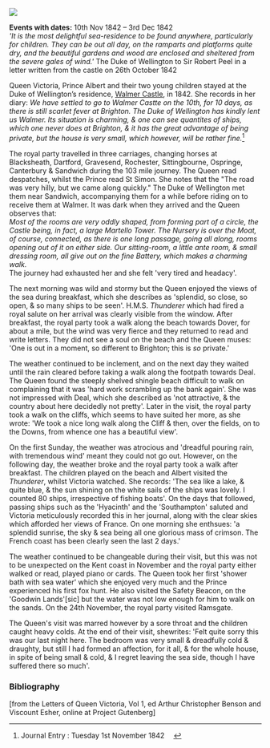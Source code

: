 <a href="https://dev.visual-essays.app"><img src="https://dev-visual-essays.netlify.app/images/ve-button.png"></a> 
<param ve-config title="Queen Victoria at Walmer Castle" author="Dr Alyson Hunt and Michelle Crowther" layout="vtl" banner="/images/banners/19c.jpg">

<param ve-entity eid="Q2543161" aliases="Walmer Castle">

**Events with dates:** 10th Nov 1842 – 3rd Dec 1842   
_'It is the most delightful sea-residence to be found anywhere, particularly for children. They can be out all day, on the ramparts and platforms quite dry, and the beautiful gardens and wood are enclosed and sheltered from the severe gales of wind.'_ The Duke of Wellington to Sir Robert Peel in a letter written from the castle on 26th October 1842

Queen Victoria, Prince Albert and their two young children stayed at the Duke of Wellington’s residence, [Walmer Castle](https://www.english-heritage.org.uk/visit/places/walmer-castle-and-gardens/), in 1842. She records in her diary:
_We have settled to go to Walmer Castte on the 10th, for 10 days, as there is still scarlet fever at Brighton. The Duke of Wellington has kindly lent us Walmer. Its situation is charming, & one can see quantites of ships, which one never does at Brighton, & it has the great advantage of being private, but the house is very small, which however, will be rather fine._[^ref1]

The royal party travelled in three carriages, changing horses at Blacksheath, Dartford, Gravesend, Rochester, Sittingbourne, Ospringe, Canterbury & Sandwich during the 103 mile journey. The Queen read despatches, whilst the Prince read St Simon. She notes that the "The road was very hilly, but we came along quickly." The Duke of Wellington met them near Sandwich, accompanying them for a while before riding on to receive them at Walmer. It was dark when they arrived and the Queen observes that:    
_Most of the rooms are very oddly shaped, from forming part of a circle, the Castle being, in fact, a large Martello Tower. The Nursery is over the Moat, of course, connected, as there is one long passage, going all along, rooms opening out of it on either side. Our sitting-room, a little ante room, & small dressing room, all give out on the fine Battery, which makes a charming walk._   
The journey had exhausted her and she felt 'very tired and headacy'.

The next morning was wild and stormy but the Queen enjoyed the views of the sea during breakfast, which she describes as 'splendid, so close, so open, & so many ships to be seen'. H.M.S. _Thunderer_ which had fired a royal salute on her arrival was clearly visible from the window. After breakfast, the royal party took a walk along the beach towards Dover, for about a mile, but the wind was very fierce and they returned to read and write letters. They did not see a soul on the beach and the Queen muses: 'One is out in a moment, so different to Brighton; this is _so_ private.' 
<param ve-image=" https://upload.wikimedia.org/wikipedia/commons/c/c2/Ebenezer_Landells_-_The_Thunderer%2C_Man-of-War_firing_a_Royal_Salute_on_her_Majesties_arrival_at_Walmer_Castle_-_1842.jpg" label="H.M.S Thunderer firing a Royal Salute on her Majesties arrival at Walmer Castle" attribution="Ebenezer Landells, Public domain, via Wikimedia Commons">

The weather continued to be inclement, and on the next day they waited until the rain cleared before taking a walk along the footpath towards Deal. The Queen found the steeply shelved shingle beach difficult to walk on complaining that it was 'hard work scrambling up the bank again'. She was not impressed with Deal, which she described as 'not attractive, & the country about here decidedly not pretty'. Later in the visit, the royal party took a walk on the cliffs, which seems to have suited her more, as she wrote: 'We took a nice long walk along the Cliff & then, over the fields, on to the Downs, from whence one has a beautiful view'.

On the first Sunday, the weather was atrocious and 'dreadful pouring rain, with tremendous wind' meant they could not go out. However, on the following day, the weather broke and the royal party took a walk after breakfast.  The children played on the beach and Albert visited the _Thunderer_, whilst Victoria watched.  She records: 'The sea like a lake, & quite blue, & the sun shining on the white sails of the ships was lovely. I counted 80 ships, irrespective of fishing boats'. On the days that followed, passing ships such as the 'Hyacinth' and the 'Southampton' saluted and Victoria meticulously recorded this in her journal, along with the clear skies which afforded her views of France. On one morning she enthsues: 'a splendid sunrise, the sky & sea being all one glorious mass of crimson. The French coast has been clearly seen the last 2 days.'

The weather continued to be changeable during their visit, but this was not to be unexpected on the Kent coast in November and the royal party either walked or read, played piano or cards. The Queen took her first 'shower bath with sea water' which she enjoyed very much and the Prince experienced his first fox hunt.  He also visited the Safety Beacon, on the 'Goodwin Lands'[sic] but the water was not low enough for him to walk on the sands. On the 24th November, the royal party visited Ramsgate.

The Queen's visit was marred however by a sore throat and the children caught heavy colds. At the end of their visit, shewrites: 'Felt quite sorry this was our last night here. The bedroom was very small & dreadfully cold & draughty, but still I had formed an affection, for it all, & for the whole house, in spite of being small & cold, & I regret leaving the sea side, though I have suffered there so much'. 

### Bibliography

[from the Letters of Queen Victoria, Vol 1, ed Arthur Christopher Benson and Viscount Esher, online at Project Gutenberg]

[^ref1]: Journal Entry : Tuesday 1st November 1842
 
